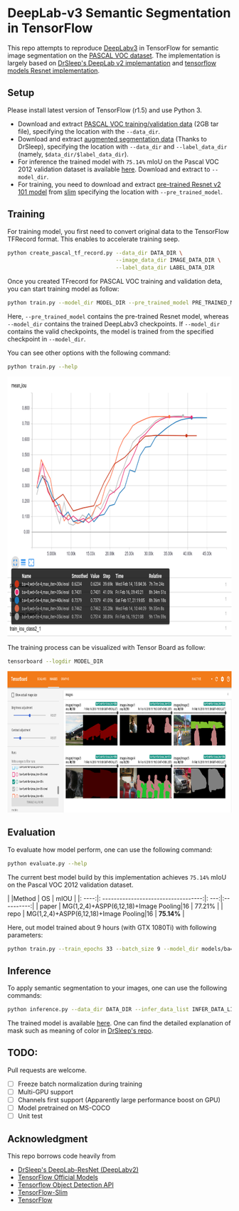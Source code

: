 # DeepLab-v3 Semantic Segmentation in TensorFlow

This repo attempts to reproduce [DeepLabv3](https://arxiv.org/abs/1706.05587) in 
TensorFlow for semantic image segmentation on the
 [PASCAL VOC dataset](http://host.robots.ox.ac.uk/pascal/VOC/).
 The implementation is largely based on
 [DrSleep's DeepLab v2 implemantation](https://github.com/DrSleep/tensorflow-deeplab-resnet) 
 and 
 [tensorflow models Resnet implementation](https://github.com/tensorflow/models/tree/master/official/resnet).
 

## Setup
Please install latest version of TensorFlow (r1.5) and use Python 3.  
- Download and extract 
[PASCAL VOC training/validation data](http://host.robots.ox.ac.uk/pascal/VOC/voc2012/VOCtrainval_11-May-2012.tar) 
(2GB tar file), specifying the location with the `--data_dir`.  
- Download and extract 
[augmented segmentation data](https://www.dropbox.com/s/oeu149j8qtbs1x0/SegmentationClassAug.zip?dl=0) 
(Thanks to DrSleep), specifying the location with `--data_dir` and `--label_data_dir`
(namely, `$data_dir/$label_data_dir`).  
- For inference the trained model with `75.14%` mIoU on the Pascal VOC 2012 validation dataset
 is available 
[here](https://www.dropbox.com/s/zf95g394pe02asp/deeplabv3.tar?dl=0). Download and extract to 
`--model_dir`.
- For training, you need to download and extract 
[pre-trained Resnet v2 101 model](http://download.tensorflow.org/models/resnet_v2_101_2017_04_14.tar.gz)
from [slim](https://github.com/tensorflow/models/tree/master/research/slim)
specifying the location with `--pre_trained_model`.

## Training
For training model, you first need to convert original data to
the TensorFlow TFRecord format. This enables to accelerate training seep. 
```bash
python create_pascal_tf_record.py --data_dir DATA_DIR \
                                  --image_data_dir IMAGE_DATA_DIR \
                                  --label_data_dir LABEL_DATA_DIR 
```
Once you created TFrecord for PASCAL VOC training and validation deta, 
you can start training model as follow:
```bash
python train.py --model_dir MODEL_DIR --pre_trained_model PRE_TRAINED_MODEL
```
Here, `--pre_trained_model` contains the pre-trained Resnet model, whereas 
`--model_dir` contains the trained DeepLabv3 checkpoints. 
If `--model_dir` contains the valid checkpoints, the model is trained from the 
specified checkpoint in `--model_dir`.

You can see other options with the following command:
```bash
python train.py --help
```

<p align="center">
  <img src="images/tensorboard_miou.png" width=892 height=584>
</p>

The training process can be visualized with Tensor Board as follow:
```bash
tensorboard --logdir MODEL_DIR
```

<p align="center">
  <img src="images/tensorboard_images.png" width=892 height=318>

</p>

## Evaluation
To evaluate how model perform, one can use the following command:
```bash
python evaluate.py --help
```
The current best model build by this implementation achieves `75.14%` mIoU on the Pascal VOC 2012 
validation dataset. 

|       |Method                                | OS   | mIOU       |
|: ----:|: -----------------------------------:|: ---:|:----------:|
| paper | MG(1,2,4)+ASPP(6,12,18)+Image Pooling|16    | 77.21%     | 
| repo  | MG(1,2,4)+ASPP(6,12,18)+Image Pooling|16    | **75.14%** |

Here, out model trained about 9 hours (with GTX 1080Ti) with following parameters:
```bash
python train.py --train_epochs 33 --batch_size 9 --model_dir models/ba=9,wd=5e-4,max_iter=35k --max_iter 35000
```

## Inference
To apply semantic segmentation to your images, one can use the following commands:
```bash
python inference.py --data_dir DATA_DIR --infer_data_list INFER_DATA_LIST --model_dir MODEL_DIR 
```
The trained model is available [here](https://www.dropbox.com/s/zf95g394pe02asp/deeplabv3.tar?dl=0).
One can find the detailed explanation of mask such as meaning of color in 
[DrSleep's repo](https://github.com/DrSleep/tensorflow-deeplab-resnet).

## TODO:
Pull requests are welcome.
- [ ] Freeze batch normalization during training
- [ ] Multi-GPU support
- [ ] Channels first support (Apparently large performance boost on GPU)
- [ ] Model pretrained on MS-COCO
- [ ] Unit test

## Acknowledgment
This repo borrows code heavily from 
- [DrSleep's DeepLab-ResNet (DeepLabv2)](https://github.com/DrSleep/tensorflow-deeplab-resnet)
- [TensorFlow Official Models](https://github.com/tensorflow/models/tree/master/official)
- [Tensorflow Object Detection API](https://github.com/tensorflow/models/tree/master/research/object_detection)
- [TensorFlow-Slim](https://github.com/tensorflow/models/tree/master/research/slim) 
- [TensorFlow](https://github.com/tensorflow/tensorflow)
